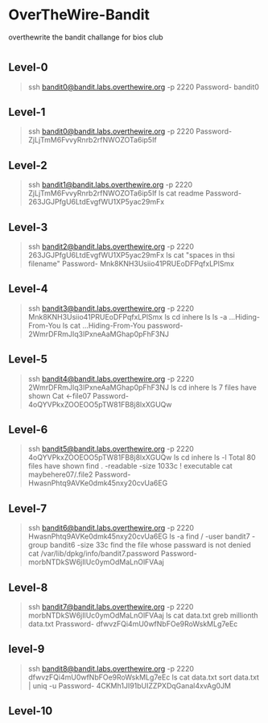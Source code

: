# OverTheWire-Bandit
overthewrite the bandit challange for bios club 
#

## Level-0
>ssh bandit0@bandit.labs.overthewire.org -p 2220
>Password- bandit0

## Level-1
>ssh bandit0@bandit.labs.overthewire.org -p 2220
>Password- ZjLjTmM6FvvyRnrb2rfNWOZOTa6ip5If

## Level-2
>ssh bandit1@bandit.labs.overthewire.org -p 2220
>ZjLjTmM6FvvyRnrb2rfNWOZOTa6ip5If
>ls
>cat readme
>Password- 263JGJPfgU6LtdEvgfWU1XP5yac29mFx

## Level-3
>ssh bandit2@bandit.labs.overthewire.org -p 2220
>263JGJPfgU6LtdEvgfWU1XP5yac29mFx
>ls
>cat "spaces in thsi filename"
>Password- Mnk8KNH3Usiio41PRUEoDFPqfxLPlSmx

## Level-4
>ssh bandit3@bandit.labs.overthewire.org -p 2220
>Mnk8KNH3Usiio41PRUEoDFPqfxLPlSmx
>ls
>cd inhere
>ls
>ls -a
...Hiding-From-You
>ls
>cat ...Hiding-From-You
>password- 2WmrDFRmJIq3IPxneAaMGhap0pFhF3NJ

## Level-5
>ssh bandit4@bandit.labs.overthewire.org -p 2220
>2WmrDFRmJIq3IPxneAaMGhap0pFhF3NJ
>ls
>cd inhere
>ls
7 files have shown
>Cat <-file07
>Password- 4oQYVPkxZOOEOO5pTW81FB8j8lxXGUQw

## Level-6
>ssh bandit5@bandit.labs.overthewire.org -p 2220
>4oQYVPkxZOOEOO5pTW81FB8j8lxXGUQw
>ls
>cd inhere
>ls -l
Total 80 files have shown
>find . -readable -size 1033c ! executable
>cat maybehere07/.file2
>Password- HwasnPhtq9AVKe0dmk45nxy20cvUa6EG

## Level-7
>ssh bandit6@bandit.labs.overthewire.org -p 2220
>HwasnPhtq9AVKe0dmk45nxy20cvUa6EG
>ls -a
>find / -user bandit7 -group bandit6 -size 33c
find the file whose passward is not denied
>cat /var/lib/dpkg/info/bandit7.password
>Password- morbNTDkSW6jIlUc0ymOdMaLnOlFVAaj

## Level-8
>ssh bandit7@bandit.labs.overthewire.org -p 2220
>morbNTDkSW6jIlUc0ymOdMaLnOlFVAaj
>ls
>cat data.txt
>greb millionth data.txt
>Prassword- dfwvzFQi4mU0wfNbFOe9RoWskMLg7eEc

## level-9
>ssh bandit8@bandit.labs.overthewire.org -p 2220
>dfwvzFQi4mU0wfNbFOe9RoWskMLg7eEc
>ls
>cat data.txt
>sort data.txt | uniq -u
>Password- 4CKMh1JI91bUIZZPXDqGanal4xvAg0JM

## Level-10
